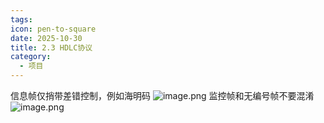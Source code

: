 ```yaml
---
tags:
icon: pen-to-square
date: 2025-10-30
title: 2.3 HDLC协议
category:
  - 项目
---
```

信息帧仅捎带差错控制，例如海明码
![image.png](https://cdn.jsdelivr.net/gh/fakeppa/blog-img/20251030165503.png)
监控帧和无编号帧不要混淆
![image.png](https://cdn.jsdelivr.net/gh/fakeppa/blog-img/20251030165619.png)
